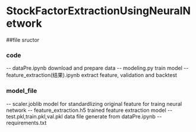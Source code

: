 # StockFactorExtractionUsingNeuralNetwork

##file sructor

### code
  -- dataPre.ipynb                   download and prepare data
  -- modeling.py                     train model
  -- feature_extraction(结果).ipynb  extract feature, validation and backtest
### model_file
  -- scaler.joblib                   model for standardlizing original feature for traing neural network
  -- feature_extraction.h5           trained feature extraction model
  -- test.pkl,train.pkl,val.pkl      data file generate from dataPre.ipynb
  -- requirements.txt
